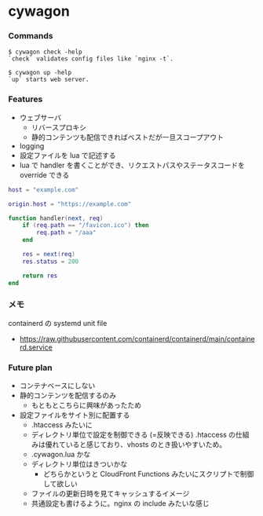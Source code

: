 # cywagon

### Commands
```console
$ cywagon check -help
`check` validates config files like `nginx -t`.

$ cywagon up -help
`up` starts web server.
```

### Features
- ウェブサーバ
  - リバースプロキシ
  - 静的コンテンツも配信できればベストだが一旦スコープアウト
- logging
- 設定ファイルを lua で記述する
- lua で handler を書くことができ、リクエストパスやステータスコードを override できる

```lua
host = "example.com"

origin.host = "https://example.com"

function handler(next, req)
    if (req.path == "/favicon.ico") then
        req.path = "/aaa"
    end

    res = next(req)
    res.status = 200

    return res
end
```

### メモ
containerd の systemd unit file
- https://raw.githubusercontent.com/containerd/containerd/main/containerd.service

### Future plan
- コンテナベースにしない
- 静的コンテンツを配信するのみ
  - もともとこちらに興味があったため
- 設定ファイルをサイト別に配置する
  - .htaccess みたいに
  - ディレクトリ単位で設定を制御できる (=反映できる) .htaccess の仕組みは優れていると感じており、vhosts のとき扱いやすいため。
  - .cywagon.lua かな
  - ディレクトリ単位はきついかな
    - どちらかというと CloudFront Functions みたいにスクリプトで制御して欲しい
  - ファイルの更新日時を見てキャッシュするイメージ
  - 共通設定も書けるように。nginx の include みたいな感じ
